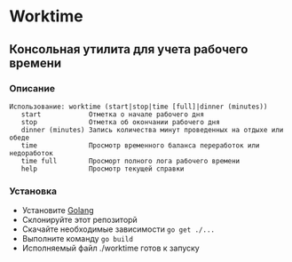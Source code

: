 # Worktime
## Консольная утилита для учета рабочего времени

### Описание
```
Использование: worktime (start|stop|time [full]|dinner (minutes))
   start            Отметка о начале рабочего дня
   stop             Отметка об окончании рабочего дня
   dinner (minutes) Запись количества минут проведенных на отдыхе или обеде
   time             Просмотр временного баланса переработок или недоработок
   time full        Просморт полного лога рабочего времени
   help             Просмотр текущей справки
```

### Установка
* Установите [Golang](https://golang.org/doc/install)
* Склонируйте этот репозиторй
* Скачайте необходимые зависимости `go get ./...`
* Выполните команду `go build`
* Исполняемый файл ./worktime готов к запуску
